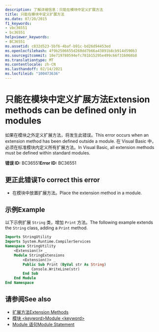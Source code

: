 ```yaml
---
description: 了解详细信息：只能在模块中定义扩展方法
title: 只能在模块中定义扩展方法
ms.date: 07/20/2015
f1_keywords:
- vbc36551
- bc36551
helpviewer_keywords:
- BC36551
ms.assetid: c832d523-5bf6-4baf-b91c-bd26d94453ed
ms.openlocfilehash: 4f9b2506655d260dd7b66a43891b8cb914d590b3
ms.sourcegitcommit: 10e719780594efc781b15295e499c66f316068b8
ms.translationtype: MT
ms.contentlocale: zh-CN
ms.lasthandoff: 02/14/2021
ms.locfileid: "100473636"
---
```

# <a name="extension-methods-can-be-defined-only-in-modules"></a><span data-ttu-id="32e59-103">只能在模块中定义扩展方法</span><span class="sxs-lookup"><span data-stu-id="32e59-103">Extension methods can be defined only in modules</span></span>

<span data-ttu-id="32e59-104">如果在模块之外定义扩展方法，将发生此错误。</span><span class="sxs-lookup"><span data-stu-id="32e59-104">This error occurs when an extension method has been defined outside a module.</span></span> <span data-ttu-id="32e59-105">在 Visual Basic 中，必须在标准模块内定义所有扩展方法。</span><span class="sxs-lookup"><span data-stu-id="32e59-105">In Visual Basic, all extension methods must be defined within standard modules.</span></span>  
  
 <span data-ttu-id="32e59-106">**错误 ID:** BC36551</span><span class="sxs-lookup"><span data-stu-id="32e59-106">**Error ID:** BC36551</span></span>  
  
## <a name="to-correct-this-error"></a><span data-ttu-id="32e59-107">更正此错误</span><span class="sxs-lookup"><span data-stu-id="32e59-107">To correct this error</span></span>  
  
- <span data-ttu-id="32e59-108">在模块中放置扩展方法。</span><span class="sxs-lookup"><span data-stu-id="32e59-108">Place the extension method in a module.</span></span>  
  
## <a name="example"></a><span data-ttu-id="32e59-109">示例</span><span class="sxs-lookup"><span data-stu-id="32e59-109">Example</span></span>  

 <span data-ttu-id="32e59-110">以下示例扩展 `String` 类，增加 `Print` 方法。</span><span class="sxs-lookup"><span data-stu-id="32e59-110">The following example extends the `String` class, adding a `Print` method.</span></span>  
  
```vb  
Imports StringUtility  
Imports System.Runtime.CompilerServices  
Namespace StringUtility  
    <Extension()> _  
    Module StringExtensions  
        <Extension()> _  
        Public Sub Print (ByVal str As String)  
            Console.WriteLine(str)  
        End Sub  
    End Module  
End Namespace  
```  
  
## <a name="see-also"></a><span data-ttu-id="32e59-111">请参阅</span><span class="sxs-lookup"><span data-stu-id="32e59-111">See also</span></span>

- [<span data-ttu-id="32e59-112">扩展方法</span><span class="sxs-lookup"><span data-stu-id="32e59-112">Extension Methods</span></span>](../programming-guide/language-features/procedures/extension-methods.md)
- [<span data-ttu-id="32e59-113">模块 \<keyword></span><span class="sxs-lookup"><span data-stu-id="32e59-113">Module \<keyword></span></span>](../language-reference/modifiers/module-keyword.md)
- [<span data-ttu-id="32e59-114">Module 语句</span><span class="sxs-lookup"><span data-stu-id="32e59-114">Module Statement</span></span>](../language-reference/statements/module-statement.md)
